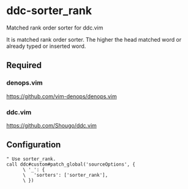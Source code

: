 # ddc-sorter_rank

Matched rank order sorter for ddc.vim

It is matched rank order sorter.  The higher the head matched word or already
typed or inserted word.


## Required

### denops.vim
https://github.com/vim-denops/denops.vim

### ddc.vim
https://github.com/Shougo/ddc.vim


## Configuration

```vim
" Use sorter_rank.
call ddc#custom#patch_global('sourceOptions', {
      \ '_': {
      \   'sorters': ['sorter_rank'],
      \ })
```
